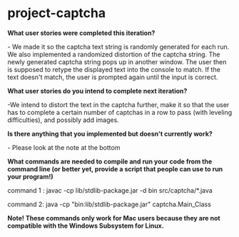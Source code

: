 # project-captcha
<strong>What user stories were completed this iteration?</strong>
<p>- We made it so the captcha text string is randomly generated for each run. We also implemented a randomized distortion of the captcha string. The newly generated captcha string pops up in another window. The user then is supposed to retype the displayed text into the console to match. If the text doesn't match,
  the user is prompted again until the input is correct.</p>
<p><strong>What user stories do you intend to complete next iteration?</strong></p>
<p>-We intend to distort the text in the captcha further, make it so that the user has to complete a certain number of captchas in a row to pass (with leveling difficulties), and possibly add images.</p>
<p><strong>Is there anything that you implemented but doesn't currently work?</strong></p>
<p>- Please look at the note at the bottom</p>
<p><strong>What commands are needed to compile and run your code from the command line (or better yet, provide a script that people can use to run your program!) </strong></p>
<p>command 1 : javac -cp lib/stdlib-package.jar -d bin src/captcha/*.java </p>
<p>command 2: java -cp "bin:lib/stdlib-package.jar" captcha.Main_Class</p>
<p><strong>Note! These commands only work for Mac users because they are not compatible with the Windows Subsystem for Linux.</strong></p>

